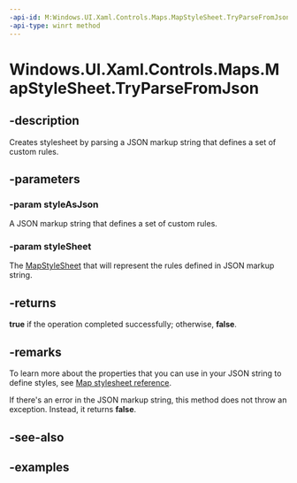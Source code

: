 ```yaml
---
-api-id: M:Windows.UI.Xaml.Controls.Maps.MapStyleSheet.TryParseFromJson(System.String,Windows.UI.Xaml.Controls.Maps.MapStyleSheet@)
-api-type: winrt method
---
```


<!-- Method syntax.
public bool MapStyleSheet.TryParseFromJson(String styleAsJson, MapStyleSheet styleSheet)
-->

# Windows.UI.Xaml.Controls.Maps.MapStyleSheet.TryParseFromJson


## -description

Creates stylesheet by parsing a JSON markup string that defines a set of custom rules.

## -parameters

### -param styleAsJson

A JSON markup string that defines a set of custom rules.

### -param styleSheet

The [MapStyleSheet](mapstylesheet.md) that will represent the rules defined in JSON markup string.

## -returns

**true** if the operation completed successfully; otherwise, **false**.

## -remarks

To learn more about the properties that you can use in your JSON string to define styles, see [Map stylesheet reference](https://docs.microsoft.com/windows/uwp/maps-and-location/elements-of-map-style-sheet).

If there's an error in the JSON markup string, this method does not throw an exception. Instead, it returns **false**.

## -see-also

## -examples

